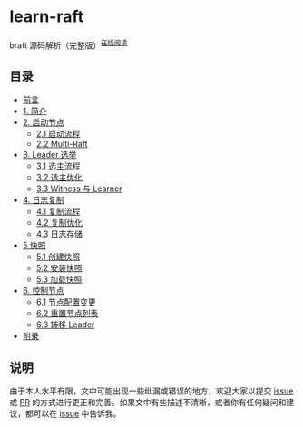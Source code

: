 learn-raft
===

braft 源码解析（完整版）<sup>[在线阅读](https://wine93.gitbook.io/learn-raft)</sup>

目录
---

* [前言](introduction.md)
* [1. 简介](ch01/introduction.md)
* [2. 启动节点](ch02/README.md)
  * [2.1 启动流程](ch02/2.1/init.md)
  * [2.2 Multi-Raft](ch02/2.2/multi_raft.md)
* [3. Leader 选举](ch03/README.md)
  * [3.1 选主流程](ch03/3.1/election.md)
  * [3.2 选主优化](ch03/3.2/optimization.md)
  * [3.3 Witness 与 Learner](ch03/3.3/witness_learner.md)
* [4. 日志复制](ch04/README.md)
  * [4.1 复制流程](ch04/4.1/replicate.md)
  * [4.2 复制优化](ch04/4.2/optimization.md)
  * [4.3 日志存储](ch04/4.3/log_storage.md)
* [5 快照](ch05/README.md)
  * [5.1 创建快照](ch05/5.1/save_snapshot.md)
  * [5.2 安装快照](ch05/5.2/install_snapshot.md)
  * [5.3 加载快照](ch05/5.3/load_snapshot.md)
* [6. 控制节点](ch06/README.md)
  * [6.1 节点配置变更](ch06/6.1/configuration_change.md)
  * [6.2 重置节点列表](ch06/6.2/reset_peer.md)
  * [6.3 转移 Leader](ch06/6.3/change_leader.md)
* [附录](appendix.md)

说明
---
由于本人水平有限，文中可能出现一些纰漏或错误的地方，欢迎大家以提交 [issue][issue] 或 [PR][pull-request] 的方式进行更正和完善。如果文中有些描述不清晰，或者你有任何疑问和建议，都可以在 [issue][issue] 中告诉我。

[issue]: https://github.com/Wine93/learn-raft/issues
[pull-request]: https://github.com/Wine93/learn-raft/pulls
